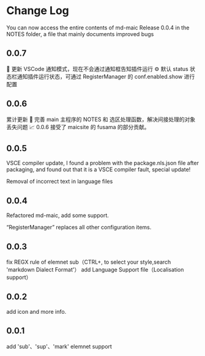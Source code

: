 # Change Log

You can now access the entire contents of md-maic Release 0.0.4 in the NOTES folder, a file that mainly documents improved bugs

## 0.0.7

📢 更新 VSCode 通知模式，现在不会通过通知框告知插件运行
⚙️ 默认 status 状态栏通知插件运行状态，可通过 RegisterManager 的 conf.enabled.show 进行配置


## 0.0.6

累计更新
🧩 完善 main 主程序的 NOTES 和 选区处理函数，解决间接处理的对象丢失问题
📈 0.0.6 接受了 maicsite 的 fusama 的部分贡献。


## 0.0.5

VSCE compiler update, I found a problem with the package.nls.json file after packaging, and found out that it is a VSCE compiler fault, special update!

Removal of incorrect text in language files


## 0.0.4
Refactored md-maic, add some support.

“RegisterManager” replaces all other configuration items.


## 0.0.3
fix REGX rule of elemnet sub（CTRL+, to select your style,search 'markdown Dialect Format'）
add Language Support file（Localisation support）


## 0.0.2
add icon and more info.


## 0.0.1
add 'sub'、'sup'、'mark' elemnet support